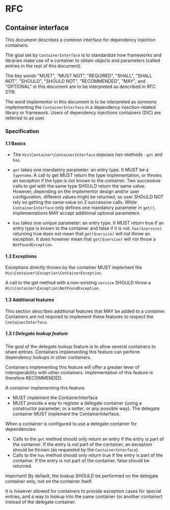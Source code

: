 # RFC

## Container interface

This document describes a common interface for dependency injection containers.

The goal set by `ContainerInterface` is to standardize how frameworks and libraries make use of a container to obtain objects and parameters (called entries in the rest of this document).

The key words "MUST", "MUST NOT", "REQUIRED", "SHALL", "SHALL NOT", "SHOULD", "SHOULD NOT", "RECOMMENDED", "MAY", and "OPTIONAL" in this document are to be interpreted as described in RFC 2119.

The word implementor in this document is to be interpreted as someone implementing the `ContainerInterface` in a dependency injection-related library or framework. Users of dependency injections containers (DIC) are referred to as user.

### Specification

#### 1.1 Basics

- The `His\Container\ContainerInterface` exposes two methods : `get` and `has`.

- `get` takes one mandatory parameter: an entry type. It MUST be a `typename`. A call to get MUST return the type implementation, or throws an exception if the type is not known to the container. Two successive calls to get with the same type SHOULD return the same value. However, depending on the implementor design and/or user configuration, different values might be returned, so user SHOULD NOT rely on getting the same value on 2 successive calls. While `ContainerInterface` only defines one mandatory parameter in `get()`, implementations MAY accept additional optional parameters.

- `has` takes one unique parameter: an entry type. It MUST return true if an entry type is known to the container and false if it is not. `has($service)` returning true does not mean that `get($service)` will not throw an exception. It does however mean that `get($service)` will not throw a `NotFoundException`.

#### 1.2 Exceptions

Exceptions directly thrown by the container MUST implement the `His\Container\Exception\ContainerException`.

A call to the get method with a non-existing `service` SHOULD throw a `His\Container\Exception\NotFoundException`.

#### 1.3 Additional features

This section describes additional features that MAY be added to a container. Containers are not required to implement these features to respect the `ContainerInterface`.

##### 1.3.1 Delegate lookup feature

The goal of the delegate lookup feature is to allow several containers to share entries. Containers implementing this feature can perform dependency lookups in other containers.

Containers implementing this feature will offer a greater lever of interoperability with other containers. Implementation of this feature is therefore RECOMMENDED.

A container implementing this feature:

- MUST implement the ContainerInterface
- MUST provide a way to register a delegate container (using a constructor parameter, or a setter, or any possible way). The delegate container MUST implement the ContainerInterface.

When a container is configured to use a delegate container for dependencies:

- Calls to the `get` method should only return an entry if the entry is part of the container. If the entry is not part of the container, an exception should be thrown (as requested by the `ContainerInterface`).
- Calls to the `has` method should only return true if the entry is part of the container. If the entry is not part of the container, false should be returned.

Important! By default, the lookup SHOULD be performed on the delegate container only, not on the container itself.

It is however allowed for containers to provide exception cases for special entries, and a way to lookup into the same container (or another container) instead of the delegate container.
